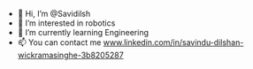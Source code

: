 - 👋 Hi, I’m @Savidilsh
- 👀 I’m interested in robotics
- 🌱 I’m currently learning Engineering
- 📫 You can contact me www.linkedin.com/in/savindu-dilshan-wickramasinghe-3b8205287

<!---
Savidilsh/Savidilsh is a ✨ special ✨ repository because its `README.md` (this file) appears on your GitHub profile.
You can click the Preview link to take a look at your changes.
--->
